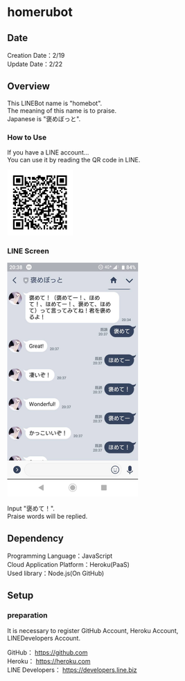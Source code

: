 # homerubot
## Date
Creation Date：2/19  
Update Date：2/22

## Overview
This LINEBot name is "homebot".   
The meaning of this name is to praise.  
Japanese is "褒めぼっと".

### How to Use 
If you have a LINE account...  
You can use it by reading the QR code in LINE.  

<img src="img/homebot-qr.png" width =30%>


### LINE Screen
<img src="img/homebot.jpg" width =60%>
 
 Input "褒めて！".  
 Praise words will be replied.


## Dependency
Programming Language：JavaScript  
Cloud Application Platform：Heroku(PaaS)  
Used library：Node.js(On GitHub)  

## Setup
### preparation
It is necessary to register GitHub Account, Heroku Account, LINEDevelopers Account.

GitHub：
https://github.com  
Heroku：
https://heroku.com  
LINE Developers：
https://developers.line.biz  


